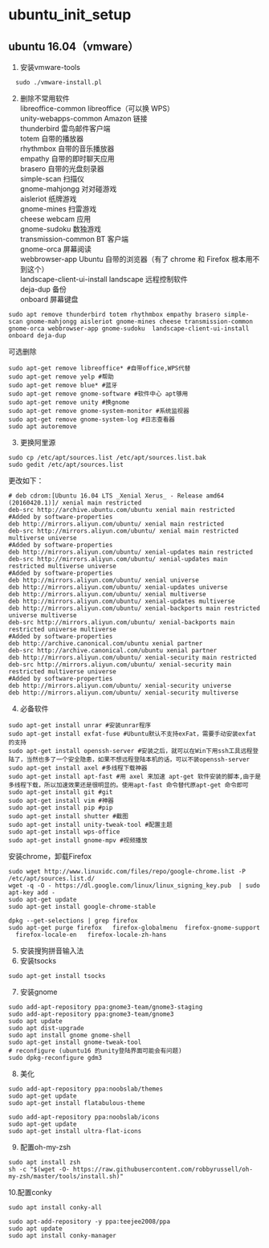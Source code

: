 # ubuntu_init_setup
## ubuntu 16.04（vmware）  
1. 安装vmware-tools  
```shell
  sudo ./vmware-install.pl
```
2. 删除不常用软件  
libreoffice-common libreoffice（可以换 WPS）  
unity-webapps-common Amazon 链接  
thunderbird 雷鸟邮件客户端  
totem 自带的播放器  
rhythmbox 自带的音乐播放器  
empathy 自带的即时聊天应用  
brasero 自带的光盘刻录器  
simple-scan 扫描仪  
gnome-mahjongg 对对碰游戏  
aisleriot 纸牌游戏  
gnome-mines 扫雷游戏  
cheese webcam 应用  
gnome-sudoku 数独游戏  
transmission-common BT 客户端    
gnome-orca 屏幕阅读  
webbrowser-app Ubuntu 自带的浏览器（有了 chrome 和 Firefox 根本用不到这个）  
landscape-client-ui-install landscape 远程控制软件  
deja-dup 备份  
onboard 屏幕键盘  
```shell
sudo apt remove thunderbird totem rhythmbox empathy brasero simple-scan gnome-mahjongg aisleriot gnome-mines cheese transmission-common gnome-orca webbrowser-app gnome-sudoku  landscape-client-ui-install  onboard deja-dup
```
可选删除
```shell
sudo apt-get remove libreoffice* #自带office,WPS代替
sudo apt-get remove yelp #帮助
sudo apt-get remove blue* #蓝牙
sudo apt-get remove gnome-software #软件中心 apt够用 
sudo apt-get remove unity #换gnome
sudo apt-get remove gnome-system-monitor #系统监视器
sudo apt-get remove gnome-system-log #日志查看器
sudo apt autoremove
```
3. 更换阿里源
```shell
sudo cp /etc/apt/sources.list /etc/apt/sources.list.bak
sudo gedit /etc/apt/sources.list
```
更改如下：
```
# deb cdrom:[Ubuntu 16.04 LTS _Xenial Xerus_ - Release amd64 (20160420.1)]/ xenial main restricted
deb-src http://archive.ubuntu.com/ubuntu xenial main restricted
#Added by software-properties
deb http://mirrors.aliyun.com/ubuntu/ xenial main restricted
deb-src http://mirrors.aliyun.com/ubuntu/ xenial main restricted multiverse universe
#Added by software-properties
deb http://mirrors.aliyun.com/ubuntu/ xenial-updates main restricted
deb-src http://mirrors.aliyun.com/ubuntu/ xenial-updates main restricted multiverse universe
#Added by software-properties
deb http://mirrors.aliyun.com/ubuntu/ xenial universe
deb http://mirrors.aliyun.com/ubuntu/ xenial-updates universe
deb http://mirrors.aliyun.com/ubuntu/ xenial multiverse
deb http://mirrors.aliyun.com/ubuntu/ xenial-updates multiverse
deb http://mirrors.aliyun.com/ubuntu/ xenial-backports main restricted universe multiverse
deb-src http://mirrors.aliyun.com/ubuntu/ xenial-backports main restricted universe multiverse
#Added by software-properties
deb http://archive.canonical.com/ubuntu xenial partner
deb-src http://archive.canonical.com/ubuntu xenial partner
deb http://mirrors.aliyun.com/ubuntu/ xenial-security main restricted
deb-src http://mirrors.aliyun.com/ubuntu/ xenial-security main restricted multiverse universe
#Added by software-properties
deb http://mirrors.aliyun.com/ubuntu/ xenial-security universe
deb http://mirrors.aliyun.com/ubuntu/ xenial-security multiverse
```
4. 必备软件
```shell
sudo apt-get install unrar #安装unrar程序
sudo apt-get install exfat-fuse #Ubuntu默认不支持exFat，需要手动安装exfat的支持
sudo apt-get install openssh-server #安装之后，就可以在Win下用ssh工具远程登陆了，当然也多了一个安全隐患，如果不想远程登陆本机的话，可以不装openssh-server
sudo apt-get install axel #多线程下载神器
sudo apt-get install apt-fast #用 axel 来加速 apt-get 软件安装的脚本,由于是多线程下载，所以加速效果还是很明显的。使用apt-fast 命令替代原apt-get 命令即可
sudo apt-get install git #git
sudo apt-get install vim #神器
sudo apt-get install pip #pip
sudo apt-get install shutter #截图
sudo apt-get install unity-tweak-tool #配置主题
sudo apt-get install wps-office 
sudo apt-get install gnome-mpv #视频播放
```
安装chrome，卸载Firefox
```shell
sudo wget http://www.linuxidc.com/files/repo/google-chrome.list -P /etc/apt/sources.list.d/
wget -q -O - https://dl.google.com/linux/linux_signing_key.pub  | sudo apt-key add -
sudo apt-get update
sudo apt-get install google-chrome-stable

dpkg --get-selections | grep firefox
sudo apt-get purge firefox   firefox-globalmenu  firefox-gnome-support   firefox-locale-en   firefox-locale-zh-hans
```
5. 安装搜狗拼音输入法
6. 安装tsocks
```shell
sudo apt-get install tsocks
```
7. 安装gnome
```shell
sudo add-apt-repository ppa:gnome3-team/gnome3-staging
sudo add-apt-repository ppa:gnome3-team/gnome3
sudo apt update
sudo apt dist-upgrade
sudo apt install gnome gnome-shell
sudo apt-get install gnome-tweak-tool
# reconfigure (ubuntu16 的unity登陆界面可能会有问题)
sudo dpkg-reconfigure gdm3
```
8. 美化
```shell
sudo add-apt-repository ppa:noobslab/themes
sudo apt-get update
sudo apt-get install flatabulous-theme

sudo add-apt-repository ppa:noobslab/icons
sudo apt-get update
sudo apt-get install ultra-flat-icons
```
9. 配置oh-my-zsh
```shell
sudo apt install zsh
sh -c "$(wget -O- https://raw.githubusercontent.com/robbyrussell/oh-my-zsh/master/tools/install.sh)"

```
10.配置conky
```shell
sudo apt install conky-all

sudo apt-add-repository -y ppa:teejee2008/ppa
sudo apt update
sudo apt install conky-manager

```
